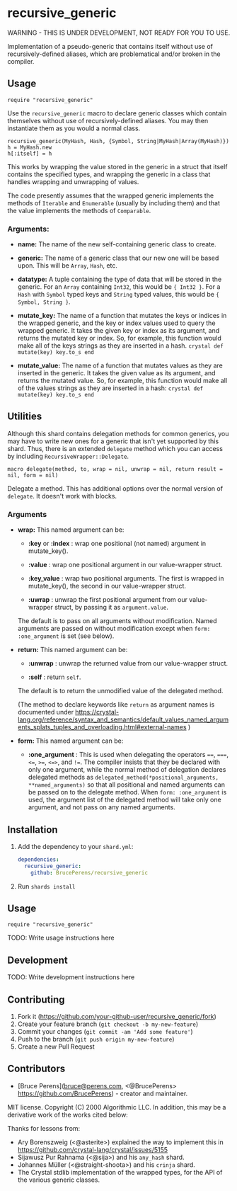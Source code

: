 # recursive_generic

WARNING - THIS IS UNDER DEVELOPMENT, NOT READY FOR YOU TO USE.

Implementation of a pseudo-generic that contains itself without use of
recursively-defined aliases, which are problematical and/or broken
in the compiler.

## Usage

`require "recursive_generic"`

Use the `recursive_generic` macro to declare generic classes which contain
themselves without use of recursively-defined aliases. You may then
instantiate them as you would a normal class.
```crystal
recursive_generic(MyHash, Hash, {Symbol, String|MyHash|Array(MyHash)})
h = MyHash.new
h[:itself] = h
```

This works by wrapping the value stored in the generic in a struct that itself
contains the specified types, and wrapping the generic in a class that handles
wrapping and unwrapping of values.

The code presently assumes that the wrapped generic implements the methods of
`Iterable` and `Enumerable` (usually by including them) and that the value
implements the methods of `Comparable`.

### Arguments:

- **name:** The name of the new self-containing generic class to create.

- **generic:** The name of a generic class that our new one will be based upon.
  This will be `Array`, `Hash`, etc.

- **datatype:** A tuple containing the type of data that will be stored in the
  generic. For an `Array` containing `Int32`, this would be `{ Int32 }`. For
  a `Hash` with `Symbol` typed keys and `String` typed values, this would be
  `{ Symbol, String }`.

- **mutate_key:** The name of a function that mutates the keys or indices
           in the wrapped generic, and the key or index values used
           to query the wrapped generic. It takes the given key or index as
           its argument, and returns the mutated key or index. So, for
           example, this function would make all of the keys strings as
           they are inserted in a hash.
           ```crystal
           def mutate(key)
             key.to_s
           end
           ```

- **mutate_value:** The name of a function that mutates values as they are
           inserted in the generic. It takes the given value as
           its argument, and returns the mutated value. So, for example,
           this function would make all of the values strings as they
           are inserted in a hash:
           ```crystal
           def mutate(key)
             key.to_s
           end
           ```

## Utilities

Although this shard contains delegation methods for common generics, you may
have to write new ones for a generic that isn't yet supported by this shard.
Thus, there is an extended `delegate` method which you can access by
including `RecursiveWrapper::Delegate`.

```crystal
macro delegate(method, to, wrap = nil, unwrap = nil, return result = nil, form = nil)
```

Delegate a method. This has additional options over the normal version
of `delegate`. It doesn't work with blocks.

### Arguments

- **wrap:** This named argument can be:

  - **:key** or **:index** : wrap one positional (not named) argument in mutate_key().

  - **:value** : wrap one positional argument in our value-wrapper struct.

  - **:key_value** : wrap two positional arguments. The first is wrapped in
    mutate_key(), the second in our value-wrapper struct.

  - **:uwrap** : unwrap the first positional argument from our value-wrapper
    struct, by passing it as `argument.value`.

  The default is to pass on all arguments without modification.
  Named arguments are passed on without modification except when
  `form: :one_argument` is set (see below).

- **return:** This named argument can be:

  - **:unwrap** : unwrap the returned value from our value-wrapper struct.

  - **:self** :   return `self`.

  The default is to return the unmodified value of the delegated method.

  (The method to declare keywords like `return` as argument names is
  documented under
  <https://crystal-lang.org/reference/syntax_and_semantics/default_values_named_arguments_splats_tuples_and_overloading.html#external-names> )

- **form:** This named argument can be:

  - **:one_argument** : This is used when delegating the 
    operators `==`, `===`, `<=`, `>=`, `<=>`, and `!=`. The compiler
    insists that they be declared with only one argument, while the
    normal method of delegation declares delegated methods as
    `delegated_method(*positional_arguments, **named_arguments)`
    so that all positional and named arguments can be passed on to the
    delegate method. When `form: :one_argument` is used, the argument
    list of the delegated method will take only one argument, and not
    pass on any named arguments.

## Installation

1. Add the dependency to your `shard.yml`:

   ```yaml
   dependencies:
     recursive_generic:
       github: BrucePerens/recursive_generic
   ```

2. Run `shards install`

## Usage

```crystal
require "recursive_generic"
```

TODO: Write usage instructions here

## Development

TODO: Write development instructions here

## Contributing

1. Fork it (<https://github.com/your-github-user/recursive_generic/fork>)
2. Create your feature branch (`git checkout -b my-new-feature`)
3. Commit your changes (`git commit -am 'Add some feature'`)
4. Push to the branch (`git push origin my-new-feature`)
5. Create a new Pull Request

## Contributors

- [Bruce Perens](<bruce@perens.com>, <@BrucePerens> <https://github.com/BrucePerens>) - creator and maintainer.

MIT license. Copyright (C) 2000 Algorithmic LLC. In addition, this may
be a derivative work of the works cited below:

Thanks for lessons from:
* Ary Borenszweig (<@asterite>) explained the way to implement this
  in https://github.com/crystal-lang/crystal/issues/5155
* Sijawusz Pur Rahnama (<@sija>) and his `any_hash` shard.
* Johannes Müller (<@straight-shoota>) and his `crinja` shard.
* The Crystal stdlib implementation of the wrapped types, for the API
  of the various generic classes.

